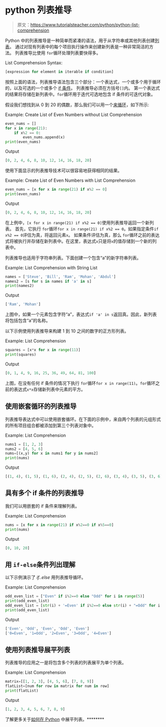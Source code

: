 # python 列表推导

> 原文：<https://www.tutorialsteacher.com/python/python-list-comprehension>

Python 中的列表推导是一种简单而紧凑的语法，用于从字符串或其他列表创建[列表](/python/python-list)。 通过对现有列表中的每个项目执行操作来创建新列表是一种非常简洁的方法。 列表推导比使用 `for`循环处理列表要快得多。

List Comprehension Syntax:

```py
[expression for element in iterable if condition]

```

按照上面的语法，列表推导语法包含三个部分：一个表达式，一个或多个用于循环的，以及可选的一个或多个 [if 条件](/python/python-if-elif)。 列表推导必须在方括号`[]`内。 第一个表达式的结果将存储在新列表中。`for`循环用于迭代可选地包含 if 条件的可迭代对象。

假设我们想找到从 0 到 20 的偶数，那么我们可以用一个[来循环](/python/python-for-loop)，如下所示:

Example: Create List of Even Numbers without List Comprehension 

```py
even_nums = []
for x in range(21):
    if x%2 == 0:
        even_nums.append(x)
print(even_nums) 
```

Output

```py
[0, 2, 4, 6, 8, 10, 12, 14, 16, 18, 20] 
```

使用下面显示的列表推导技术可以很容易地获得相同的结果。

Example: Create List of Even Numbers with List Comprehension 

```py
even_nums = [x for x in range(21) if x%2 == 0]
print(even_nums) 
```

Output

```py
[0, 2, 4, 6, 8, 10, 12, 14, 16, 18, 20] 
```

在上例中，`[x for x in range(21) if x%2 == 0]`使用列表推导返回一个新列表。 首先，它执行 `for`循环`for x in range(21) if x%2 == 0`。如果指定条件`if x%2 == 0`评估为真，将返回元素`x`。 如果条件评估为真，那么 `for`循环之前的表达式将被执行并存储在新列表中。在这里，表达式`x`只是将`x`的值存储到一个新的列表中。

列表推导也适用于字符串列表。下面创建一个包含“a”的新字符串列表。

Example: List Comprehension with String List 

```py
names = ['Steve', 'Bill', 'Ram', 'Mohan', 'Abdul']
names2 = [s for s in names if 'a' in s]
print(names2) 
```

Output

```py
['Ram', 'Mohan'] 
```

上图中，如果一个元素包含字符“a”，表达式`if 'a' in s`返回真。因此，新列表将包括包含“a”的名称。

以下示例使用列表推导来构建 1 到 10 之间的数字的正方形列表。

Example: List Comprehension 

```py
squares = [x*x for x in range(11)] 
print(squares) 
```

Output

```py
[0, 1, 4, 9, 16, 25, 36, 49, 64, 81, 100] 
```

上图，在没有任何 if 条件的情况下执行 `for`循环`for x in range(11)`。`for`循环之前的表达式`x*x`存储新列表中元素的平方。

## 使用嵌套循环的列表推导

列表推导表达式中可以使用嵌套循环。在下面的示例中，来自两个列表的元组形式的所有项目组合都被添加到第三个列表对象中。

Example: List Comprehension 

```py
nums1 = [1, 2, 3]
nums2 = [4, 5, 6]
nums=[(x,y) for x in nums1 for y in nums2]
print(nums) 
```

Output

```py
[(1, 4), (1, 5), (1, 6), (2, 4), (2, 5), (2, 6), (3, 4), (3, 5), (3, 6)] 
```

## 具有多个 if 条件的列表推导

我们可以用嵌套的 if 条件来理解列表。

Example: List Comprehension 

```py
nums = [x for x in range(21) if x%2==0 if x%5==0] 
print(nums) 
```

Output

```py
[0, 10, 20] 
```

## 用 `if-else`条件列出理解

以下示例演示了 *if..else* 用列表推导循环。

Example: List Comprehension 

```py
odd_even_list = ["Even" if i%2==0 else "Odd" for i in range(5)]
print(odd_even_list)
odd_even_list = [str(i) + '=Even' if i%2==0 else str(i) + "=Odd" for i in range(5)]
print(odd_even_list) 
```

Output

```py
['Even', 'Odd', 'Even', 'Odd', 'Even']
['0=Even', '1=Odd', '2=Even', '3=Odd', '4=Even'] 
```

## 使用列表推导展平列表

列表推导的应用之一是将包含多个列表的列表展平为单个列表。

Example: List Comprehension 

```py
matrix=[[1, 2, 3], [4, 5, 6], [7, 8, 9]]
flatList=[num for row in matrix for num in row]
print(flatList) 
```

Output

```py
[1, 2, 3, 4, 5, 6, 7, 8, 9] 
```

了解更多关于[如何在 Python](/articles/how-to-flatten-list-in-python) 中展平列表。********